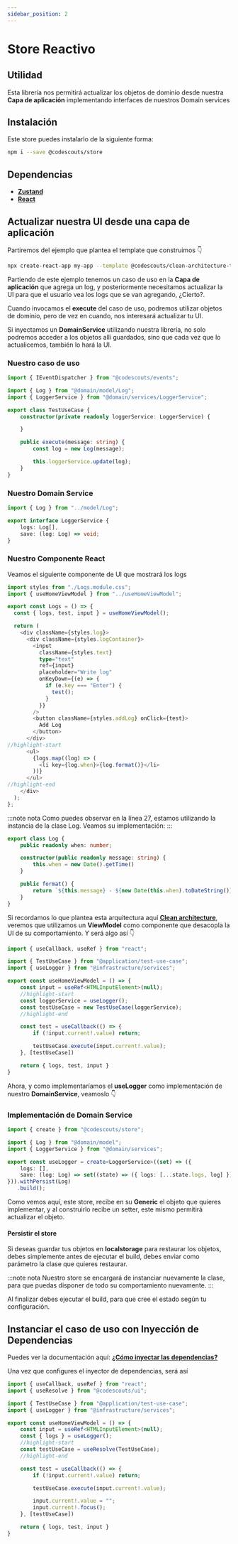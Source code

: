 ```yaml
---
sidebar_position: 2
---
```


# Store Reactivo

## Utilidad

Esta librería nos permitirá actualizar los objetos de dominio desde nuestra **Capa de aplicación** implementando interfaces de nuestros Domain services

## Instalación

Este store puedes instalarlo de la siguiente forma:

```bash
npm i --save @codescouts/store
```

## Dependencias

-   [**Zustand**](https://github.com/pmndrs/zustand)
-   [**React**](https://reactjs.org/)

## Actualizar nuestra UI desde una capa de aplicación

Partiremos del ejemplo que plantea el template que construimos 👇

```bash
npx create-react-app my-app --template @codescouts/clean-architecture-template
```

Partiendo de este ejemplo tenemos un caso de uso en la **Capa de aplicación** que agrega un log, y posteriormente necesitamos actualizar la UI para que el usuario vea los logs que se van agregando, ¿Cierto?.

Cuando invocamos el **execute** del caso de uso, podremos utilizar objetos de dominio, pero de vez en cuando, nos interesará actualizar tu UI.

Si inyectamos un **DomainService** utilizando nuestra librería, no solo podremos acceder a los objetos allí guardados, sino que cada vez que lo actualicemos, también lo hará la UI.

### Nuestro caso de uso

```ts showLineNumbers
import { IEventDispatcher } from "@codescouts/events";

import { Log } from "@domain/model/Log";
import { LoggerService } from "@domain/services/LoggerService";

export class TestUseCase {
    constructor(private readonly loggerService: LoggerService) {

    }

    public execute(message: string) {
        const log = new Log(message);

        this.loggerService.update(log);
    }
}
```

### Nuestro Domain Service

```ts showLineNumbers
import { Log } from "../model/Log";

export interface LoggerService {
    logs: Log[],
    save: (log: Log) => void;
}
```

### Nuestro Componente React

Veamos el siguiente componente de UI que mostrará los logs

```ts showLineNumbers
import styles from "./Logs.module.css";
import { useHomeViewModel } from "../useHomeViewModel";

export const Logs = () => {
  const { logs, test, input } = useHomeViewModel();

  return (
    <div className={styles.log}>
      <div className={styles.logContainer}>
        <input
          className={styles.text}
          type="text"
          ref={input}
          placeholder="Write log"
          onKeyDown={(e) => {
            if (e.key === "Enter") {
              test();
            }
          }}
        />
        <button className={styles.addLog} onClick={test}>
          Add Log
        </button>
      </div>
//highlight-start
      <ul>
        {logs.map((log) => (
          <li key={log.when}>{log.format()}</li>
        ))}
      </ul>
//highlight-end
    </div>
  );
};

```

:::note nota
Como puedes observar en la línea 27, estamos utilizando la instancia de la clase Log. Veamos su implementación:
:::

```ts showLineNumbers
export class Log {
    public readonly when: number;

    constructor(public readonly message: string) {
        this.when = new Date().getTime()
    }

    public format() {
        return `${this.message} - ${new Date(this.when).toDateString()}`;
    }
}
```

Si recordamos lo que plantea esta arquitectura aquí [**Clean architecture**](./clean-architecture), veremos que utilizamos un **ViewModel** como componente que desacopla la UI de su comportamiento. Y será algo así 👇

```ts showLineNumbers
import { useCallback, useRef } from "react";

import { TestUseCase } from "@application/test-use-case";
import { useLogger } from "@infrastructure/services";

export const useHomeViewModel = () => {
    const input = useRef<HTMLInputElement>(null);
    //highlight-start
    const loggerService = useLogger();
    const testUseCase = new TestUseCase(loggerService);
    //highlight-end

    const test = useCallback(() => {
        if (!input.current!.value) return;

        testUseCase.execute(input.current!.value);
    }, [testUseCase])

    return { logs, test, input }
}
```

Ahora, y como implementaríamos el **useLogger** como implementación de nuestro **DomainService**, veamoslo 👇

### Implementación de Domain Service

```ts showLineNumbers
import { create } from "@codescouts/store";

import { Log } from "@domain/model";
import { LoggerService } from "@domain/services";

export const useLogger = create<LoggerService>((set) => ({
    logs: [],
    save: (log: Log) => set((state) => ({ logs: [...state.logs, log] }))
})).withPersist(Log)
   .build();
```

Como vemos aquí, este store, recibe en su **Generic** el objeto que quieres implementar, y al construirlo recibe un setter, este mismo permitirá actualizar el objeto.

#### Persistir el store

Si deseas guardar tus objetos en **localstorage** para restaurar los objetos, debes simplemente antes de ejecutar el build, debes enviar como parámetro la clase que quieres restaurar.

:::note nota
Nuestro store se encargará de instanciar nuevamente la clase, para que puedas disponer de todo su comportamiento nuevamente.
:::

Al finalizar debes ejecutar el build, para que cree el estado según tu configuración.

## Instanciar el caso de uso con Inyección de Dependencias

Puedes ver la documentación aquí: [**¿Cómo inyectar las dependencias?**](./dependency-injection)

Una vez que configures el inyector de dependencias, será así

```ts showLineNumbers
import { useCallback, useRef } from "react";
import { useResolve } from "@codescouts/ui";

import { TestUseCase } from "@application/test-use-case";
import { useLogger } from "@infrastructure/services";

export const useHomeViewModel = () => {
    const input = useRef<HTMLInputElement>(null);
    const { logs } = useLogger();
    //highlight-start
    const testUseCase = useResolve(TestUseCase);
    //highlight-end

    const test = useCallback(() => {
        if (!input.current!.value) return;

        testUseCase.execute(input.current!.value);

        input.current!.value = "";
        input.current!.focus();
    }, [testUseCase])

    return { logs, test, input }
}
```

